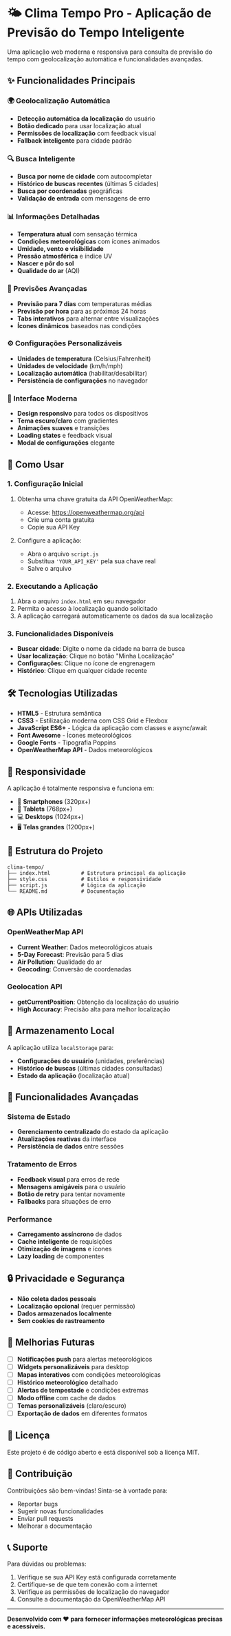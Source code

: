 # 🌤️ Clima Tempo Pro - Aplicação de Previsão do Tempo Inteligente

Uma aplicação web moderna e responsiva para consulta de previsão do tempo com geolocalização automática e funcionalidades avançadas.

## ✨ Funcionalidades Principais

### 🌍 Geolocalização Automática
- **Detecção automática da localização** do usuário
- **Botão dedicado** para usar localização atual
- **Permissões de localização** com feedback visual
- **Fallback inteligente** para cidade padrão

### 🔍 Busca Inteligente
- **Busca por nome de cidade** com autocompletar
- **Histórico de buscas recentes** (últimas 5 cidades)
- **Busca por coordenadas** geográficas
- **Validação de entrada** com mensagens de erro

### 📊 Informações Detalhadas
- **Temperatura atual** com sensação térmica
- **Condições meteorológicas** com ícones animados
- **Umidade, vento e visibilidade**
- **Pressão atmosférica** e índice UV
- **Nascer e pôr do sol**
- **Qualidade do ar** (AQI)

### 📅 Previsões Avançadas
- **Previsão para 7 dias** com temperaturas médias
- **Previsão por hora** para as próximas 24 horas
- **Tabs interativos** para alternar entre visualizações
- **Ícones dinâmicos** baseados nas condições

### ⚙️ Configurações Personalizáveis
- **Unidades de temperatura** (Celsius/Fahrenheit)
- **Unidades de velocidade** (km/h/mph)
- **Localização automática** (habilitar/desabilitar)
- **Persistência de configurações** no navegador

### 🎨 Interface Moderna
- **Design responsivo** para todos os dispositivos
- **Tema escuro/claro** com gradientes
- **Animações suaves** e transições
- **Loading states** e feedback visual
- **Modal de configurações** elegante

## 🚀 Como Usar

### 1. Configuração Inicial
1. Obtenha uma chave gratuita da API OpenWeatherMap:
   - Acesse: https://openweathermap.org/api
   - Crie uma conta gratuita
   - Copie sua API Key

2. Configure a aplicação:
   - Abra o arquivo `script.js`
   - Substitua `'YOUR_API_KEY'` pela sua chave real
   - Salve o arquivo

### 2. Executando a Aplicação
1. Abra o arquivo `index.html` em seu navegador
2. Permita o acesso à localização quando solicitado
3. A aplicação carregará automaticamente os dados da sua localização

### 3. Funcionalidades Disponíveis
- **Buscar cidade**: Digite o nome da cidade na barra de busca
- **Usar localização**: Clique no botão "Minha Localização"
- **Configurações**: Clique no ícone de engrenagem
- **Histórico**: Clique em qualquer cidade recente

## 🛠️ Tecnologias Utilizadas

- **HTML5** - Estrutura semântica
- **CSS3** - Estilização moderna com CSS Grid e Flexbox
- **JavaScript ES6+** - Lógica da aplicação com classes e async/await
- **Font Awesome** - Ícones meteorológicos
- **Google Fonts** - Tipografia Poppins
- **OpenWeatherMap API** - Dados meteorológicos

## 📱 Responsividade

A aplicação é totalmente responsiva e funciona em:
- 📱 **Smartphones** (320px+)
- 📱 **Tablets** (768px+)
- 💻 **Desktops** (1024px+)
- 🖥️ **Telas grandes** (1200px+)

## 🔧 Estrutura do Projeto

```
clima-tempo/
├── index.html          # Estrutura principal da aplicação
├── style.css           # Estilos e responsividade
├── script.js           # Lógica da aplicação
└── README.md           # Documentação
```

## 🌐 APIs Utilizadas

### OpenWeatherMap API
- **Current Weather**: Dados meteorológicos atuais
- **5-Day Forecast**: Previsão para 5 dias
- **Air Pollution**: Qualidade do ar
- **Geocoding**: Conversão de coordenadas

### Geolocation API
- **getCurrentPosition**: Obtenção da localização do usuário
- **High Accuracy**: Precisão alta para melhor localização

## 💾 Armazenamento Local

A aplicação utiliza `localStorage` para:
- **Configurações do usuário** (unidades, preferências)
- **Histórico de buscas** (últimas cidades consultadas)
- **Estado da aplicação** (localização atual)

## 🎯 Funcionalidades Avançadas

### Sistema de Estado
- **Gerenciamento centralizado** do estado da aplicação
- **Atualizações reativas** da interface
- **Persistência de dados** entre sessões

### Tratamento de Erros
- **Feedback visual** para erros de rede
- **Mensagens amigáveis** para o usuário
- **Botão de retry** para tentar novamente
- **Fallbacks** para situações de erro

### Performance
- **Carregamento assíncrono** de dados
- **Cache inteligente** de requisições
- **Otimização de imagens** e ícones
- **Lazy loading** de componentes

## 🔒 Privacidade e Segurança

- **Não coleta dados pessoais**
- **Localização opcional** (requer permissão)
- **Dados armazenados localmente**
- **Sem cookies de rastreamento**

## 🚀 Melhorias Futuras

- [ ] **Notificações push** para alertas meteorológicos
- [ ] **Widgets personalizáveis** para desktop
- [ ] **Mapas interativos** com condições meteorológicas
- [ ] **Histórico meteorológico** detalhado
- [ ] **Alertas de tempestade** e condições extremas
- [ ] **Modo offline** com cache de dados
- [ ] **Temas personalizáveis** (claro/escuro)
- [ ] **Exportação de dados** em diferentes formatos

## 📄 Licença

Este projeto é de código aberto e está disponível sob a licença MIT.

## 🤝 Contribuição

Contribuições são bem-vindas! Sinta-se à vontade para:
- Reportar bugs
- Sugerir novas funcionalidades
- Enviar pull requests
- Melhorar a documentação

## 📞 Suporte

Para dúvidas ou problemas:
1. Verifique se sua API Key está configurada corretamente
2. Certifique-se de que tem conexão com a internet
3. Verifique as permissões de localização do navegador
4. Consulte a documentação da OpenWeatherMap API

---

**Desenvolvido com ❤️ para fornecer informações meteorológicas precisas e acessíveis.** 